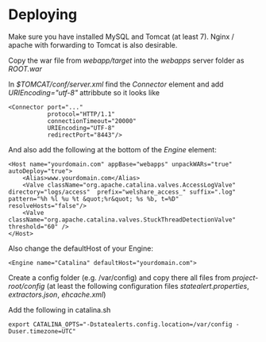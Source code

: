 Deploying
======================

Make sure you have installed MySQL and Tomcat (at least 7). Nginx / apache with forwarding to Tomcat is also desirable.

Copy the war file from _webapp/target_ into the _webapps_ server folder as _ROOT.war_

In _$TOMCAT/conf/server.xml_ find the _Connector_ element and add _URIEncoding="utf-8"_ attribbute so it looks like

    <Connector port="..."
               protocol="HTTP/1.1"
               connectionTimeout="20000"
               URIEncoding="UTF-8"
               redirectPort="8443"/>

And also add the following at the bottom of the _Engine_ element:

    <Host name="yourdomain.com" appBase="webapps" unpackWARs="true" autoDeploy="true">
        <Alias>www.yourdomain.com</Alias>
        <Valve className="org.apache.catalina.valves.AccessLogValve" directory="logs/access"  prefix="welshare_access_" suffix=".log" pattern="%h %l %u %t &quot;%r&quot; %s %b, t=%D" resolveHosts="false"/>
        <Valve className="org.apache.catalina.valves.StuckThreadDetectionValve" threshold="60" />
    </Host>

Also change the defaultHost of your Engine:

    <Engine name="Catalina" defaultHost="yourdomain.com">
    

Create a config folder (e.g. /var/config) and copy there all files from _project-root/config_ (at least the following configuration files _statealert.properties_, _extractors.json_, _ehcache.xml_)

Add the following in catalina.sh

    export CATALINA_OPTS="-Dstatealerts.config.location=/var/config -Duser.timezone=UTC"
  